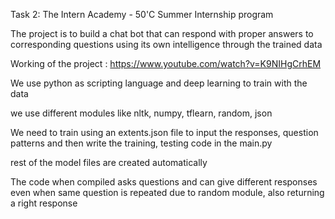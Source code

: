 Task 2: The Intern Academy - 50'C Summer Internship program

The project is to build a chat bot that can respond with proper answers to corresponding questions using its own intelligence through the trained data

Working of the project : https://www.youtube.com/watch?v=K9NIHgCrhEM

We use python as scripting language and deep learning to train with the data

we use different modules like nltk, numpy, tflearn, random, json

We need to train using an extents.json file to input the responses, question patterns and then write the training, testing code in the main.py

rest of the model files are created automatically 

The code when compiled asks questions and can give different responses even when same question is repeated due to random module, also returning a right response 
